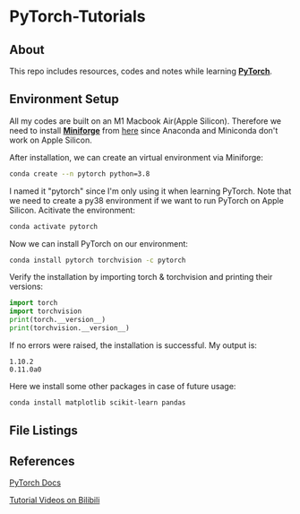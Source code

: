 # PyTorch-Tutorials

## About

This repo includes resources, codes and notes while learning [**PyTorch**](https://pytorch.org/).

## Environment Setup

All my codes are built on an M1 Macbook Air(Apple Silicon). Therefore we need to install  [**Miniforge**](https://github.com/conda-forge/miniforge) from [here](https://github.com/conda-forge/miniforge/releases/latest/download/Miniforge3-MacOSX-arm64.sh) since Anaconda and Miniconda don't work on Apple Silicon. 

After installation, we can create an virtual environment via Miniforge:
```zsh
conda create --n pytorch python=3.8
```
I named it "pytorch" since I'm only using it when learning PyTorch. Note that we need to create a py38 environment if we want to run PyTorch on Apple Silicon. Acitivate the environment:
```zsh
conda activate pytorch
```
Now we can install PyTorch on our environment:
```zsh
conda install pytorch torchvision -c pytorch
```
Verify the installation by importing torch & torchvision and printing their versions:
```python
import torch
import torchvision
print(torch.__version__)
print(torchvision.__version__)
```
If no errors were raised, the installation is successful. My output is:
```
1.10.2
0.11.0a0
```
Here we install some other packages in case of future usage:
```zsh
conda install matplotlib scikit-learn pandas
```

## File Listings

## References

[PyTorch Docs](https://pytorch.org/)

[Tutorial Videos on Bilibili](https://www.bilibili.com/video/BV1US4y1M7fg?p=1)